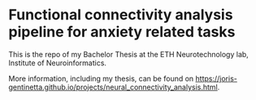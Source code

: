 # Functional connectivity analysis pipeline for anxiety related tasks
This is the repo of my Bachelor Thesis at the ETH Neurotechnology lab, Institute of Neuroinformatics.

More information, including my thesis, can be found on https://joris-gentinetta.github.io/projects/neural_connectivity_analysis.html.
